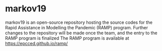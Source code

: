 # markov19
markov19 is an open-source repository hosting the source codes for the Rapid Assistance in Modelling the Pandemic (RAMP) program. Further changes to the repository will be made once the team, and the entry to the RAMP program is finalized
The RAMP program is available at https://epcced.github.io/ramp/
